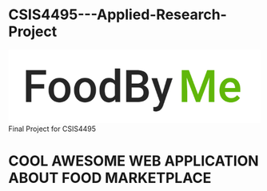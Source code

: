 # CSIS4495---Applied-Research-Project

![Logo](https://github.com/mrhoangmai93/CSIS4495---Applied-Research-Project/blob/master/public/images/logoFoodByMe.PNG)
Final Project for CSIS4495

# COOL AWESOME WEB APPLICATION ABOUT FOOD MARKETPLACE
